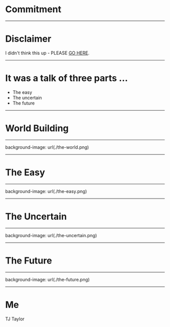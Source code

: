 # Commitment

---

# Disclaimer

I didn't think this up - PLEASE [GO HERE](http://tbaggery.com/2008/04/19/a-note-about-git-commit-messages.html).

---

# It was a talk of three parts ...

- The easy
- The uncertain
- The future

---

# World Building

---

background-image: url(./the-world.png)

---

# The Easy

---

background-image: url(./the-easy.png)

---

# The Uncertain

---

background-image: url(./the-uncertain.png)

---

# The Future

---

background-image: url(./the-future.png)

---

# Me

TJ Taylor
